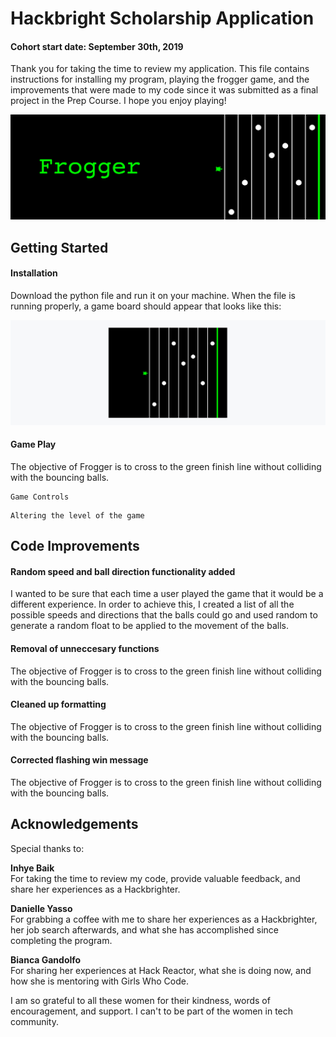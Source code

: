 # Hackbright Scholarship Application 
#### Cohort start date: September 30th, 2019

Thank you for taking the time to review my application. This file contains instructions for installing my program, playing the frogger game, and the improvements that were made to my code since it was submitted as a final project in the Prep Course. I hope you enjoy playing! 

![](images/header-image.jpg)

## Getting Started 

#### Installation

Download the python file and run it on your machine. When the file is running properly, a game board should appear that looks like this: 

![](images/game-board.png)

#### Game Play

The objective of Frogger is to cross to the green finish line without colliding with the bouncing balls. 

```
Game Controls
```
```
Altering the level of the game
```

## Code Improvements

#### Random speed and ball direction functionality added
I wanted to be sure that each time a user played the game that it would be a different experience. In order to achieve this, I created a list of all the possible speeds and directions that the balls could go and used random to generate a random float to be applied to the movement of the balls. 

#### Removal of unneccesary functions
The objective of Frogger is to cross to the green finish line without colliding with the bouncing balls. 

#### Cleaned up formatting
The objective of Frogger is to cross to the green finish line without colliding with the bouncing balls. 

#### Corrected flashing win message 
The objective of Frogger is to cross to the green finish line without colliding with the bouncing balls. 


## Acknowledgements 
Special thanks to:  

**Inhye Baik**    
For taking the time to review my code, provide valuable feedback, and share her experiences as a Hackbrighter.  

**Danielle Yasso**   
For grabbing a coffee with me to share her experiences as a Hackbrighter, her job search afterwards, and what she has accomplished since completing the program. 

**Bianca Gandolfo**  
For sharing her experiences at Hack Reactor, what she is doing now, and how she is mentoring with Girls Who Code. 

I am so grateful to all these women for their kindness, words of encouragement, and support. I can't to be part of the women in tech community. 
